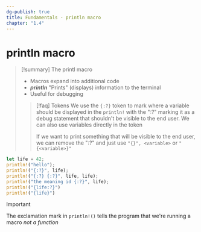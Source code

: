 ```yaml
---
dg-publish: true
title: Fundamentals - println macro
chapter: "1.4"
---
```

# println macro

> [!summary] The printl macro
>  - Macros expand into additional code
>  - ***println*** "Prints" (displays) information to the terminal
>  - Useful for debugging
>  > [!faq] Tokens
>  > We use the `{:?}` token to mark where a variable should be displayed in the `println!` with the ":?" marking it as a debug statement that shouldn't be visible to the end user. We can also use variables directly in the token
> >
>  > If we want to print something that will be visible to the end user, we can remove the ":?" and just use `"{}", <variable>` or `"{<variable>}"`

```rust
let life = 42;
println!("hello");
println!("{:?}", life);
println!("{:?} {:?}", life, life);
println!("the meaning id {:?}", life);
println!("{life:?}")
println!("{life}")
```
> [!important]
> The exclamation mark in `println!()` tells the program that we're running a macro *not a function*

